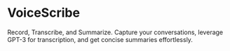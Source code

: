 # VoiceScribe
Record, Transcribe, and Summarize. Capture your conversations, leverage GPT-3 for transcription, and get concise summaries effortlessly.
